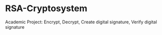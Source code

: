 # RSA-Cryptosystem
Academic Project: Encrypt, Decrypt, Create digital signature, Verify digital signature
